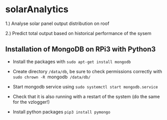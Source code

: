 # solarAnalytics

1.) Analyse solar panel output distribution on roof

2.) Predict total output based on historical performance of the sysem


## Installation of MongoDB on RPi3 with Python3

- Install the packages with `sudo apt-get install mongodb`
- Create directory `/data/db`, be sure to check permissions correctly with `sudo chrown -R `mongodb` /data/db/`
- Start mongodb service using `sudo systemctl start mongodb.service`
- Check that it is also running with a restart of the system (do the same for the vzlogger!)

- Install python packages `pip3 install pymongo`

